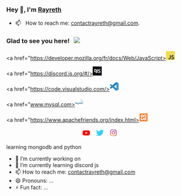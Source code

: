 ### Hey 👋, I'm [Rayreth](https://github.com/arayreth)



- 📫 &nbsp; How to reach me: contactrayreth@gmail.com.

### Glad to see you here! &nbsp; ![](https://visitor-badge.glitch.me/badge?page_id=arayreth.arayreth&style=flat-square&color=0088cc)

<!--JavaScript-->
<a href="https://developer.mozilla.org/fr/docs/Web/JavaScript><img height="24" src="https://github.com/devicons/devicon/blob/master/icons/javascript/javascript-original.svg?raw=true" alt="javascript"></a>&nbsp;&nbsp;
<!--Discord js-->
<a href="https://discord.js.org/#/><img height="24" src="https://github.com/devicons/devicon/blob/master/icons/discordjs/discordjs-original.svg" alt="Discordjs"></a>&nbsp;&nbsp;
<!--Visual Studio Code-->
<a href="https://code.visualstudio.com/><img height="24" src="https://github.com/devicons/devicon/blob/master/icons/vscode/vscode-original.svg" alt="Visual Studio Code"></a>&nbsp;&nbsp;
<!--My SQL-->
<a href="www.mysql.com><img height="24" src="https://github.com/devicons/devicon/blob/master/icons/mysql/mysql-plain-wordmark.svg" alt="My SQL"></a>&nbsp;&nbsp;
<!--XAMPP-->
<a href="https://www.apachefriends.org/index.html><img height="24" src="https://github.com/cm3z4/xampp.desktop/blob/master/xampp.png" alt="XAMPP"></a>&nbsp;&nbsp;

<p align='center'>
  <a href="https://www.youtube.com/rayreth"><img height="24" src="https://github.com/arayreth/arayreth/blob/main/logo_youtube.png?raw=true"></a>&nbsp;&nbsp;
  <a href="https://twitter.com/rayrethyt"><img height="24" src="https://github.com/arayreth/arayreth/blob/main/logo_twitter.png?raw=true"></a>&nbsp;&nbsp;
  <a href="https://www.instagram.com/rayreth_hd/"><img height="24" src="https://github.com/arayreth/arayreth/blob/main/logo_instagram_48_Plan%20de%20travail%201%20copie.png?raw=true"></a>&nbsp;&nbsp;
</p>

learning mongodb and python

- 🔭 I’m currently working on 
- 🌱 I’m currently learning discord js
- 📫 How to reach me: contactrayreth@gmail.com
- 😄 Pronouns: ...
- ⚡ Fun fact: ...
<!--
**arayreth/arayreth** is a ✨ _special_ ✨ repository because its `README.md` (this file) appears on your GitHub profile.

Here are some ideas to get you started:

- 🔭 I’m currently working on betterShield and Moshup
- 🌱 I’m currently learning discord js
- 📫 How to reach me: ...
- 😄 Pronouns: ...
- ⚡ Fun fact: ...
-->
